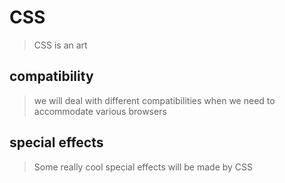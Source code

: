 # CSS

> CSS is an art

## compatibility

> we will deal with different compatibilities when we need to accommodate various browsers

## special effects

> Some really cool special effects will be made by CSS
